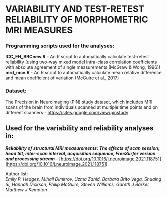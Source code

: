 # VARIABILITY AND TEST-RETEST RELIABILITY OF MORPHOMETRIC MRI MEASURES

### Programming scripts used for the analyses:<br>
**ICC_EH_BRCnew.R** - An R script to automatically calculate test-retest reliability (using two-way mixed model intra-class correlation coefficients with absolute agreement of single measurements (McGraw & Wong, 1996))<br>
**mrd_mcv.R** - An R script to automatically calculate mean relative difference and mean coefficient of variation (McGuire et al., 2017)

### Dataset:<br>
The Precision in Neuroimaging (PIN) study dataset, which includes MRI scans of the brain from individuals scanned at multiple time points and on different scanners - https://sites.google.com/view/pinstudy


## Used for the variability and reliability analyses in:

***Reliability of structural MRI measurements: The effects of scan session, head tilt, inter-scan interval, acquisition sequence, FreeSurfer version and processing stream*** - [https://doi.org/10.1016/j.neuroimage.2021.118751] (https://doi.org/10.1016/j.neuroimage.2021.118751)

Author list:  
*Emily P. Hedges, Mihail Dimitrov, Uzma Zahid, Barbara Brito Vega, Shuqing Si, Hannah Dickson, Philip McGuire, Steven Williams, Gareth J Barker, Matthew J Kempton*

